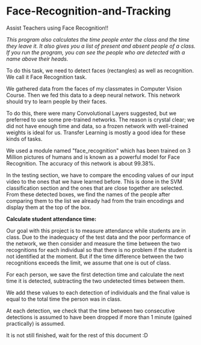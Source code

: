 # Face-Recognition-and-Tracking

Assist Teachers using Face Recognition!!

*This program also calculates the time people enter the class and the time they leave it. It also gives you a list of present and absent people of a class. If you run the program, you can see the people who are detected with a name above their heads.*

To do this task, we need to detect faces (rectangles) as well as recognition. We call it Face Recognition task.

We gathered data from the faces of my classmates in Computer Vision Course. Then we fed this data to a deep neural network. This network should try to learn people by their faces.

To do this, there were many Convolutional Layers suggested, but we preferred to use some pre-trained networks. The reason is crystal clear; we did not have enough time and data, so a frozen network with well-trained weights is ideal for us. Transfer Learning is mostly a good idea for these kinds of tasks.

We used a module named "face_recognition" which has been trained on 3 Million pictures of humans and is known as a powerful model for Face Recognition. The accuracy of this network is about 99.38%.

In the testing section, we have to compare the encoding values of our input video to the ones that we have learned before. This is done in the SVM classification section and the ones that are close together are selected. From these detected boxes, we find the names of the people after comparing them to the list we already had from the train encodings and display them at the top of the box.

**Calculate student attendance time:** 

Our goal with this project is to measure attendance while students are in class. Due to the inadequacy of the test data and the poor performance of the network, we then consider and measure the time between the two recognitions for each individual so that there is no problem if the student is not identified at the moment. But if the time difference between the two recognitions exceeds the limit, we assume that one is out of class.

For each person, we save the first detection time and calculate the next time it is detected, subtracting the two undetected times between them.

We add these values ​​to each detection of individuals and the final value is equal to the total time the person was in class.

At each detection, we check that the time between two consecutive detections is assumed to have been dropped if more than 1 minute (gained practically) is assumed.

It is not still finished, wait for the rest of this document :D
